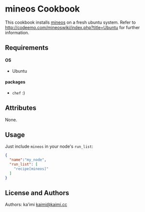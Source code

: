 mineos Cookbook
===============
This cookbook installs [mineos](http://codeemo.com) on a fresh ubuntu system.
Refer to <http://codeemo.com/mineoswiki/index.php?title=Ubuntu> for further
information.

Requirements
------------

#### OS
- Ubuntu

#### packages
- `chef` :)

Attributes
----------
None.

Usage
-----
Just include `mineos` in your node's `run_list`:

```json
{
  "name":"my_node",
  "run_list": [
    "recipe[mineos]"
  ]
}
```

License and Authors
-------------------
Authors: ka’imi <kaimi@kaimi.cc>

